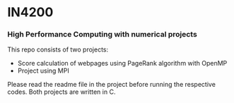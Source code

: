 # IN4200
### High Performance Computing with numerical projects <br>
This repo consists of two projects:
* Score calculation of webpages using PageRank algorithm with OpenMP
* Project using MPI

Please read the readme file in the project before running the respective <br>
codes. Both projects are written in C.
